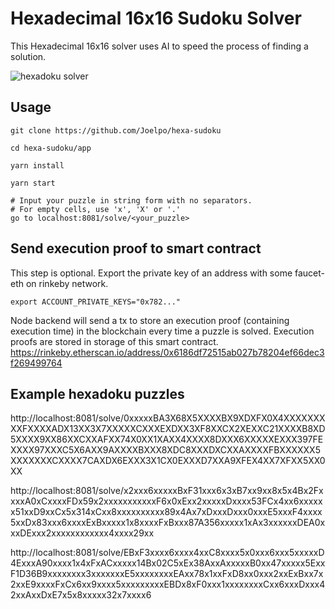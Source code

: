 # Hexadecimal 16x16 Sudoku Solver


This Hexadecimal 16x16 solver uses AI to speed the process of finding a solution. 

![hexadoku solver](https://i.ibb.co/bHgyJTJ/Screen-Shot-2021-07-05-at-15-04-32.png)

## Usage

```shell
git clone https://github.com/Joelpo/hexa-sudoku

cd hexa-sudoku/app

yarn install

yarn start 

# Input your puzzle in string form with no separators. 
# For empty cells, use 'x', 'X' or '.'
go to localhost:8081/solve/<your_puzzle>

```

## Send execution proof to smart contract
This step is optional.
Export the private key of an address with some faucet-eth on rinkeby network.

```shell
export ACCOUNT_PRIVATE_KEYS="0x782..."
```

Node backend will send a tx to store an execution proof (containing execution time) in the blockchain every time a puzzle is solved. 
Execution proofs are stored in storage of this smart contract. 
https://rinkeby.etherscan.io/address/0x6186df72515ab027b78204ef66dec3f269499764

## Example hexadoku puzzles

http://localhost:8081/solve/0xxxxxBA3X68X5XXXXBX9XDXFX0X4XXXXXXXXXFXXXXADX13XX3X7XXXXXCXXXEXDXX3XF8XXCX2XEXXC21XXXXB8XD5XXXX9XX86XXCXXAFXX74X0XX1XAXX4XXXX8DXXX6XXXXXEXXX397FEXXXX97XXXC5X6AXX9AXXXXBXXX8XDC8XXXDXCXXAXXXXFBXXXXXX5XXXXXXXCXXXX7CAXDX6EXXX3X1CX0EXXXD7XXA9XFEX4XX7XFXX5XX0XX

http://localhost:8081/solve/x2xxx6xxxxxBxF31xxx6x3xB7xx9xx8x5x4Bx2FxxxxA0xCxxxxFDx59x2xxxxxxxxxxxF6x0xExx2xxxxxDxxxx53FCx4xx6xxxxxx51xxD9xxCx5x314xCxx8xxxxxxxxxx89x4Ax7xDxxxDxxx0xxxE5xxxF4xxxx5xxDx83xxx6xxxxExBxxxxx1x8xxxxFxBxxx87A356xxxxx1xAx3xxxxxxDEA0xxxDExxx2xxxxxxxxxxxx4xxxx29xx

http://localhost:8081/solve/EBxF3xxxx6xxxx4xxC8xxxx5x0xxx6xxx5xxxxxD4ExxxA90xxxx1x4xFxACxxxxx14Bx02C5xEx38AxxAxxxxxB0xx47xxxxx5ExxF1D36B9xxxxxxxx3xxxxxxxE5xxxxxxxxEAxx78x1xxFxD8xx0xxx2xxExBxx7x2xxE9xxxxFxCx6xx9xxxx5xxxxxxxxxEBDx8xF0xxx1xxxxxxxxCxx6xxxDxxx42xxAxxDxE7x5x8xxxxx32x7xxxx6
